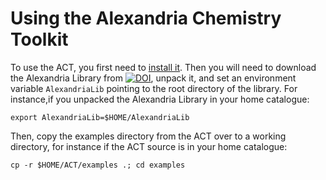 Using the Alexandria Chemistry Toolkit
======================================
To use the ACT, you first need to [install it](INSTALL.md). Then you will need to download the Alexandria Library 
from [![DOI](https://zenodo.org/badge/DOI/10.5281/zenodo.1170597.svg)](https://doi.org/10.5281/zenodo.1170597), unpack it, and set an environment variable 
```AlexandriaLib``` pointing to the root directory of the library. For instance,if you unpacked the Alexandria Library in your home catalogue:

```export AlexandriaLib=$HOME/AlexandriaLib```

Then, copy the examples directory from the ACT over to a working directory, for instance if the ACT source is in your home catalogue:

```cp -r $HOME/ACT/examples .; cd examples```

